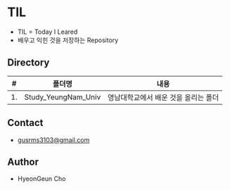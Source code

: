 # TIL
- TIL = Today I Leared
- 배우고 익힌 것을 저장하는 Repository

## Directory
|#|폴더명|내용|
|--|--|--|
|1.|Study_YeungNam_Univ|영남대학교에서 배운 것을 올리는 폴더|



## Contact
- gusrms3103@gmail.com

## Author
- HyeonGeun Cho
